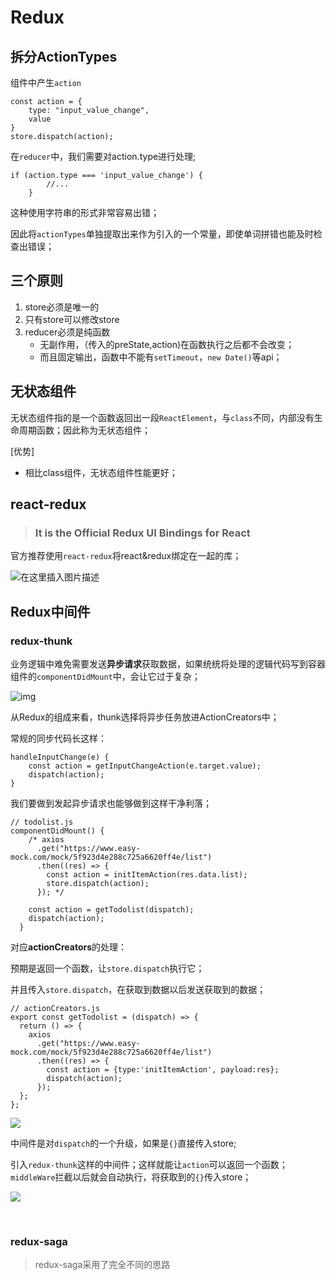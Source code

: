 # Redux

## 拆分ActionTypes

组件中产生`action`

```react
const action = {
    type: "input_value_change",
    value
}
store.dispatch(action);
```

在`reducer`中，我们需要对action.type进行处理;

```react
if (action.type === 'input_value_change') {
        //...
    }
```

这种使用字符串的形式非常容易出错；

因此将`actionTypes`单独提取出来作为引入的一个常量，即使单词拼错也能及时检查出错误；



## 三个原则

1. store必须是唯一的
2. 只有store可以修改store
3. reducer必须是纯函数
   - 无副作用，（传入的preState,action)在函数执行之后都不会改变；
   - 而且固定输出，函数中不能有`setTimeout`，`new Date()`等api；



## 无状态组件

无状态组件指的是一个函数返回出一段`ReactElement`，与`class`不同，内部没有生命周期函数；因此称为无状态组件；

[优势]

- 相比class组件，无状态组件性能更好；

## react-redux

> ### It is the Official Redux UI Bindings for React

官方推荐使用`react-redux`将react&redux绑定在一起的库；

![在这里插入图片描述](https://img-blog.csdnimg.cn/20201128114807174.png?x-oss-process=image/watermark,type_ZmFuZ3poZW5naGVpdGk,shadow_10,text_aHR0cHM6Ly9ibG9nLmNzZG4ubmV0L1pIZ29nb2dvaGE=,size_16,color_FFFFFF,t_70)





## Redux中间件

### redux-thunk

业务逻辑中难免需要发送**异步请求**获取数据，如果统统将处理的逻辑代码写到容器组件的`componentDidMount`中，会让它过于复杂；

![img](https://pic4.zhimg.com/80/v2-9e7e7d6b492706746ba19845bd559963_1440w.jpg)

从Redux的组成来看，thunk选择将异步任务放进ActionCreators中；

常规的同步代码长这样：

```react
handleInputChange(e) {
    const action = getInputChangeAction(e.target.value);
    dispatch(action);
}
```

我们要做到发起异步请求也能够做到这样干净利落；

```react
// todolist.js	
componentDidMount() {
    /* axios
      .get("https://www.easy-mock.com/mock/5f923d4e288c725a6620ff4e/list")
      .then((res) => {
        const action = initItemAction(res.data.list);
        store.dispatch(action);
      }); */

    const action = getTodolist(dispatch);
    dispatch(action);
  }
```

对应**actionCreators**的处理：

预期是返回一个函数，让`store.dispatch`执行它；

并且传入`store.dispatch`，在获取到数据以后发送获取到的数据；

```react
// actionCreators.js
export const getTodolist = (dispatch) => {
  return () => {
    axios
      .get("https://www.easy-mock.com/mock/5f923d4e288c725a6620ff4e/list")
      .then((res) => {
        const action = {type:'initItemAction', payload:res};
        dispatch(action);
      });
  };
};
```



![](https://p9-juejin.byteimg.com/tos-cn-i-k3u1fbpfcp/ec8a65f57897484fbb49d1daae4c818a~tplv-k3u1fbpfcp-watermark.image)



中间件是对`dispatch`的一个升级，如果是`{}`直接传入store;

引入`redux-thunk`这样的中间件；这样就能让`action`可以返回一个函数；`middleWare`拦截以后就会自动执行，将获取到的`{}`传入store；

![](https://p6-juejin.byteimg.com/tos-cn-i-k3u1fbpfcp/157d42604f8f4a508f640b6a3b3098c4~tplv-k3u1fbpfcp-watermark.image)



​	

### redux-saga

>  redux-saga采用了完全不同的思路